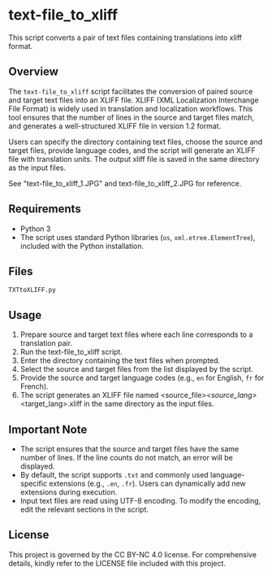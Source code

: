 # text-file_to_xliff
This script converts a pair of text files containing translations into xliff format.

## Overview
The `text-file_to_xliff` script facilitates the conversion of paired source and target text files into an XLIFF file. XLIFF (XML Localization Interchange File Format) is widely used in translation and localization workflows. This tool ensures that the number of lines in the source and target files match, and generates a well-structured XLIFF file in version 1.2 format.

Users can specify the directory containing text files, choose the source and target files, provide language codes, and the script will generate an XLIFF file with translation units. The output xliff file is saved in the same directory as the input files.

See "text-file_to_xliff_1.JPG" and text-file_to_xliff_2.JPG for reference.

## Requirements
- Python 3
- The script uses standard Python libraries (`os`, `xml.etree.ElementTree`), included with the Python installation.

## Files
`TXTtoXLIFF.py`

## Usage
1. Prepare source and target text files where each line corresponds to a translation pair.
2. Run the text-file_to_xliff script.
3. Enter the directory containing the text files when prompted.
4. Select the source and target files from the list displayed by the script.
5. Provide the source and target language codes (e.g., `en` for English, `fr` for French).
6. The script generates an XLIFF file named <source_file>_<source_lang>_<target_lang>.xliff in the same directory as the input files.

## Important Note
- The script ensures that the source and target files have the same number of lines. If the line counts do not match, an error will be displayed.
- By default, the script supports `.txt` and commonly used language-specific extensions (e.g., `.en`, `.fr`). Users can dynamically add new extensions during execution.
- Input text files are read using UTF-8 encoding. To modify the encoding, edit the relevant sections in the script.

## License
This project is governed by the CC BY-NC 4.0 license. For comprehensive details, kindly refer to the LICENSE file included with this project.
